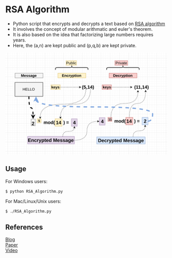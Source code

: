 # RSA Algorithm

- Python script that encrypts and decrypts a text based on [RSA algorithm](https://people.csail.mit.edu/rivest/Rsapaper.pdf)
- It involves the concept of modular arithmatic and euler's theorem.
- It is also based on the idea that factorizing large numbers requires years.
- Here, the (a,n) are kept public and (p,q,b) are kept private.

![](https://github.com/Chinmayrane16/Awesome-Python-Scripts/blob/master/RSA_Algorithm/RSA_Algorithm.png)

## Usage

For Windows users:

```bash
$ python RSA_Algorithm.py
```

For Mac/Linux/Unix users:

```bash
$ ./RSA_Algorithm.py
```

## References

[Blog](https://www.di-mgt.com.au/rsa_alg.html) <br>
[Paper](https://people.csail.mit.edu/rivest/Rsapaper.pdf) <br>
[Video](https://www.youtube.com/watch?v=wXB-V_Keiu8)
